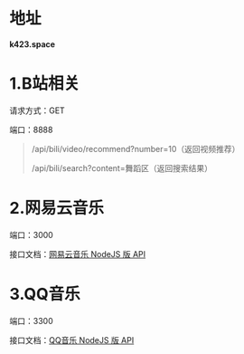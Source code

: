 



# 地址

**k423.space**

# 1.B站相关

请求方式：GET

端口：8888

> /api/bili/video/recommend?number=10（返回视频推荐）
>
> /api/bili/search?content=舞蹈区（返回搜索结果）

# 2.网易云音乐

端口：3000

接口文档：[网易云音乐 NodeJS 版 API](https://binaryify.github.io/NeteaseCloudMusicApi/#/ )


# 3.QQ音乐

端口：3300

接口文档：[QQ音乐 NodeJS 版 API](https://github.com/jsososo/QQMusicApi)











